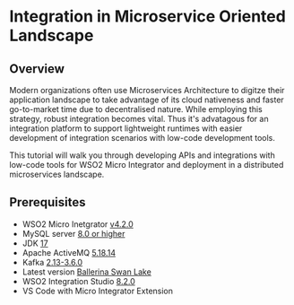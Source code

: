 # Integration in Microservice Oriented Landscape

## Overview

Modern organizations often use Microservices Architecture to digitze their application landscape to take advantage of its cloud nativeness and faster go-to-market time due to decentralised nature. While employing this strategy, robust integration becomes vital. Thus it's advatagous for an integration platform to support lightweight runtimes with easier development of integration scenarios with low-code development tools. 

This tutorial will walk you through developing APIs and integrations with low-code tools for WSO2 Micro Integrator and deployment in a distributed microservices landscape. 

## Prerequisites

- WSO2 Micro Inetgrator [v4.2.0](https://wso2.com/micro-integrator/)
- MySQL server [8.0 or higher](https://dev.mysql.com/downloads/mysql/)
- JDK [17](https://jdk.java.net/archive/)
- Apache ActiveMQ [5.18.14](https://activemq.apache.org/components/classic/documentation/download-archives)
- Kafka [2.13-3.6.0](https://kafka.apache.org/downloads)
- Latest version [Ballerina Swan Lake](https://ballerina.io/downloads/) 
- WSO2 Integration Studio [8.2.0](https://wso2.com/micro-integrator/)
- VS Code with Micro Integrator Extension
